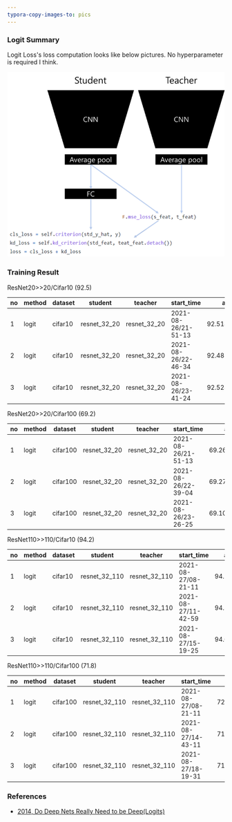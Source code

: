 ```yaml
---
typora-copy-images-to: pics
---
```


### Logit Summary

Logit Loss's loss computation looks like below pictures. No hyperparameter is required I think.

![image-20210828090705613](pics/image-20210828090705613.png)

### Training Result

ResNet20>>20/Cifar10 (92.5)

| no   | method | dataset | student      | teacher      | start_time          | acc         | epoch | nepoch | lr   | batch_size |
| ---- | ------ | ------- | ------------ | ------------ | ------------------- | ----------- | ----- | ------ | ---- | ---------- |
| 1    | logit  | cifar10 | resnet_32_20 | resnet_32_20 | 2021-08-26/21-51-13 | 92.51802826 | 192   | 200    | 0.1  | 128        |
| 2    | logit  | cifar10 | resnet_32_20 | resnet_32_20 | 2021-08-26/22-46-34 | 92.4879837  | 197   | 200    | 0.1  | 128        |
| 3    | logit  | cifar10 | resnet_32_20 | resnet_32_20 | 2021-08-26/23-41-24 | 92.52804565 | 174   | 200    | 0.1  | 128        |

ResNet20>>20/Cifar100 (69.2)

| no   | method | dataset  | student      | teacher      | start_time          | acc         | epoch | nepoch | lr   | batch_size |
| ---- | ------ | -------- | ------------ | ------------ | ------------------- | ----------- | ----- | ------ | ---- | ---------- |
| 1    | logit  | cifar100 | resnet_32_20 | resnet_32_20 | 2021-08-26/21-51-13 | 69.26081848 | 161   | 200    | 0.1  | 128        |
| 2    | logit  | cifar100 | resnet_32_20 | resnet_32_20 | 2021-08-26/22-39-04 | 69.27083588 | 186   | 200    | 0.1  | 128        |
| 3    | logit  | cifar100 | resnet_32_20 | resnet_32_20 | 2021-08-26/23-26-25 | 69.10056305 | 164   | 200    | 0.1  | 128        |

ResNet110>>110/Cifar10 (94.2)

| no   | method | dataset | student       | teacher       | start_time          | acc      | epoch | nepoch | lr   | batch_size |
| ---- | ------ | ------- | ------------- | ------------- | ------------------- | -------- | ----- | ------ | ---- | ---------- |
| 1    | logit  | cifar10 | resnet_32_110 | resnet_32_110 | 2021-08-27/08-21-11 | 94.23077 | 199   | 200    | 0.1  | 128        |
| 2    | logit  | cifar10 | resnet_32_110 | resnet_32_110 | 2021-08-27/11-42-59 | 94.3109  | 182   | 200    | 0.1  | 128        |
| 3    | logit  | cifar10 | resnet_32_110 | resnet_32_110 | 2021-08-27/15-19-25 | 94.03045 | 170   | 200    | 0.1  | 128        |

ResNet110>>110/Cifar100 (71.8)

| no   | method | dataset  | student       | teacher       | start_time          | acc      | epoch | nepoch | lr   | batch_size |
| ---- | ------ | -------- | ------------- | ------------- | ------------------- | -------- | ----- | ------ | ---- | ---------- |
| 1    | logit  | cifar100 | resnet_32_110 | resnet_32_110 | 2021-08-27/08-21-11 | 72.49599 | 194   | 200    | 0.1  | 128        |
| 2    | logit  | cifar100 | resnet_32_110 | resnet_32_110 | 2021-08-27/14-43-11 | 71.40425 | 151   | 200    | 0.1  | 128        |
| 3    | logit  | cifar100 | resnet_32_110 | resnet_32_110 | 2021-08-27/18-19-31 | 71.42428 | 172   | 200    | 0.1  | 128        |



### References

- [2014, Do Deep Nets Really Need to be Deep(Logits)](https://arxiv.org/abs/1312.6184)

